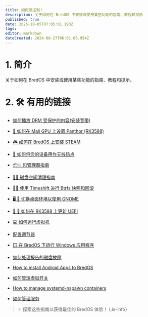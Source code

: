 ```yaml
---
title: 如何发送到！
description: 关于如何在 BredOS 中安装或使用某些功能的指南、教程和提示
published: true
date: 2025-10-05T07:05:01.193Z
tags:
editor: markdown
dateCreated: 2024-08-27T06:01:06.954Z
---
```


# 1. 简介

关于如何在 BredOS 中安装或使用某些功能的指南、教程和提示。

# 2. 🛠️ 有用的链接

- [如何播放 DRM 受保护的内容(安装宽带)](/how-to/widevine-watch-drm-content)

- [🐾 如何在 Mali GPU 上设置 Panthor (RK3588)](/how-to/how-to-setup-panthor)

- [🎮 如何在 BredOS 上安装 STEAM](/how-to/how-to-install-steam)

- [📶 如何将您的设备用作无线热点](/how-to/how-to-use-your-device-as-ap)

- [📦✨ 包管理器指南](/how-to/package-management)

- [🧹💾 磁盘空间清理指南](/how-to/free-space-up)

- [📸🔄 使用 Timeshift 进行 Btrfs 快照和回滚](/how-to/timeshift-system-snapshots-and-rollbacks-on-btrfs)

- [🖥️ 🔄 切换桌面环境以使用 GNOME](/how-to/switch-desktop-environments)

- [💾 🔄 如何在 RK3588 上更新 UEFI](/how-to/update-uefi-rk3588)

- [💻 如何运行虚拟机](/how-to/run-vms)

- [配置调节器](/how-to/govctl)

- [🪟 在 BredOS 下运行 Windows 应用程序](/how-to/proton-run)

- [如何处理报告的磁盘故障](/how-to/disk-failure)

- [How to install Android Apps to BredOS](/how-to/waydroid)

- [如何管理虚拟开关](/how-to/open-vswitch)

- [How to manage systemd-nspawn containers](/how-to/systemd-nspawn)

- [如何管理服务](/how-to/manage-services)

> ✨ 探索这些指南以获得最佳的 BredOS 体验！
> {.is-info}
